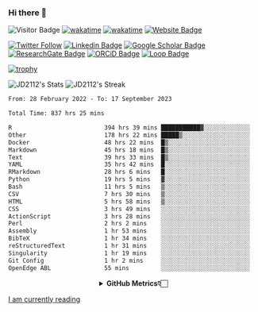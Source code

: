 ### Hi there 👋
![Visitor Badge](https://visitor-badge.laobi.icu/badge?page_id=JD2112.JD2112)
[![wakatime](https://github.com/JD2112/JD2112/actions/workflows/waka-readme.yml/badge.svg)](https://github.com/JD2112/JD2112/actions/workflows/waka-readme.yml)
[![wakatime](https://wakatime.com/badge/user/fe95275f-909a-4147-a45d-624981173898.svg)](https://wakatime.com/@fe95275f-909a-4147-a45d-624981173898)
[![Website Badge](https://img.shields.io/badge/website-informational?style=flat-square)](http://jyotirmoydas.netlify.app)

[![Twitter Follow](https://img.shields.io/twitter/follow/jyotirmoy21?style=social)](https://twitter.com/jyotirmoy21)
[![Linkedin Badge](https://img.shields.io/badge/-jyotirmoy-blue?style=plastic&logo=Linkedin&logoColor=white&link=https://www.linkedin.com/in/dasjyotirmoy/)](https://www.linkedin.com/in/dasjyotirmoy/)
[![Google Scholar Badge](https://img.shields.io/badge/-jyotirmoy-blue?style=plastic&logo=GoogleScholar&logoColor=white&link=https://scholar.google.se/citations?user=IMBYOv8AAAAJ&hl=en)](https://scholar.google.se/citations?user=IMBYOv8AAAAJ&hl=en)
[![ResearchGate Badge](https://img.shields.io/badge/-jyotirmoy-cyan?style=plastic&logo=ResearchGate&logoColor=white&link=https://www.researchgate.net/profile/Jyotirmoy-Das-3)](https://www.researchgate.net/profile/Jyotirmoy-Das-3)
[![ORCiD Badge](https://img.shields.io/badge/-jyotirmoy-green?style=plastic&logo=orcid&logoColor=white&link=https://orcid.org/0000-0002-5649-4658)](https://orcid.org/0000-0002-5649-4658)
[![Loop Badge](https://img.shields.io/badge/-jyotirmoy-orange?style=plastic&logo=Loop&logoColor=white&link=https://loop.frontiersin.org/people/1519976/overview)](https://loop.frontiersin.org/people/1519976/overview)

[![trophy](https://github-profile-trophy.vercel.app/?username=JD2112)](https://github.com/ryo-ma/github-profile-trophy)

<!--
**JD2112/JD2112** is a ✨ _special_ ✨ repository because its `README.md` (this file) appears on your GitHub profile.

Here are some ideas to get you started:

- 🔭 I’m currently working on ...
- 🌱 I’m currently learning ...
- 👯 I’m looking to collaborate on ...
- 🤔 I’m looking for help with ...
- 💬 Ask me about ...
- 📫 How to reach me: ...
- 😄 Pronouns: ...
- ⚡ Fun fact: ...
![JD2112's Top Languages](https://github-readme-stats.vercel.app/api/top-langs/?username=JD2112&theme=vue-dark&show_icons=true&hide_border=true&layout=compact)
-->
![JD2112's Stats](https://github-readme-stats.vercel.app/api?username=JD2112&theme=vue-dark&show_icons=true&hide_border=true&count_private=true)
![JD2112's Streak](https://github-readme-streak-stats.herokuapp.com/?user=JD2112&theme=vue-dark&hide_border=true)





<!--START_SECTION:waka-->

```txt
From: 28 February 2022 - To: 17 September 2023

Total Time: 837 hrs 25 mins

R                          394 hrs 39 mins ███████████▓░░░░░░░░░░░░░   47.13 %
Other                      178 hrs 22 mins █████▒░░░░░░░░░░░░░░░░░░░   21.30 %
Docker                     48 hrs 22 mins  █▒░░░░░░░░░░░░░░░░░░░░░░░   05.78 %
Markdown                   45 hrs 18 mins  █▒░░░░░░░░░░░░░░░░░░░░░░░   05.41 %
Text                       39 hrs 33 mins  █▒░░░░░░░░░░░░░░░░░░░░░░░   04.72 %
YAML                       35 hrs 42 mins  █░░░░░░░░░░░░░░░░░░░░░░░░   04.26 %
RMarkdown                  28 hrs 6 mins   █░░░░░░░░░░░░░░░░░░░░░░░░   03.36 %
Python                     19 hrs 5 mins   ▓░░░░░░░░░░░░░░░░░░░░░░░░   02.28 %
Bash                       11 hrs 5 mins   ▒░░░░░░░░░░░░░░░░░░░░░░░░   01.33 %
CSV                        7 hrs 30 mins   ▒░░░░░░░░░░░░░░░░░░░░░░░░   00.90 %
HTML                       5 hrs 58 mins   ▒░░░░░░░░░░░░░░░░░░░░░░░░   00.71 %
CSS                        3 hrs 49 mins   ░░░░░░░░░░░░░░░░░░░░░░░░░   00.46 %
ActionScript               3 hrs 28 mins   ░░░░░░░░░░░░░░░░░░░░░░░░░   00.42 %
Perl                       2 hrs 2 mins    ░░░░░░░░░░░░░░░░░░░░░░░░░   00.24 %
Assembly                   1 hr 53 mins    ░░░░░░░░░░░░░░░░░░░░░░░░░   00.23 %
BibTeX                     1 hr 34 mins    ░░░░░░░░░░░░░░░░░░░░░░░░░   00.19 %
reStructuredText           1 hr 31 mins    ░░░░░░░░░░░░░░░░░░░░░░░░░   00.18 %
Singularity                1 hr 19 mins    ░░░░░░░░░░░░░░░░░░░░░░░░░   00.16 %
Git Config                 1 hr 2 mins     ░░░░░░░░░░░░░░░░░░░░░░░░░   00.12 %
OpenEdge ABL               55 mins         ░░░░░░░░░░░░░░░░░░░░░░░░░   00.11 %
```

<!--END_SECTION:waka-->

<div align="center">
    <details>
        <summary><b>GitHub Metrics👇🏻</b></summary>
    <br>
        
[Get Details](https://metrics.lecoq.io/insights/JD2112)
    </details>
</div>

<a target="_blank" href="https://www.goodreads.com/user/show/21242415-jyotirmoy-das">I am currently reading</a>


